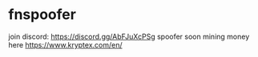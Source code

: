 # fnspoofer
join discord: https://discord.gg/AbFJuXcPSg
spoofer soon 
mining money here https://www.kryptex.com/en/
